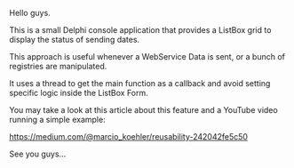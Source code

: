 Hello guys.

This is a small Delphi console application that provides a ListBox grid to display the status of sending dates.

This approach is useful whenever a WebService Data is sent, or a bunch of registries are manipulated.

It uses a thread to get the main function as a callback and avoid setting specific logic inside the ListBox Form.

You may take a look at this article about this feature and a YouTube video running a simple example:

https://medium.com/@marcio_koehler/reusability-242042fe5c50

See you guys...
